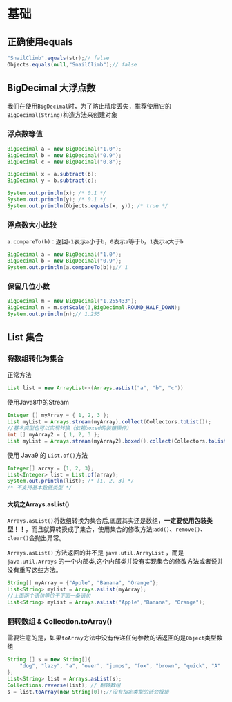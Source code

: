 # 基础

## 正确使用equals

```java
"SnailClimb".equals(str);// false 
Objects.equals(null,"SnailClimb");// false
```

## BigDecimal 大浮点数

我们在使用`BigDecimal`时，为了防止精度丢失，推荐使用它的`BigDecimal(String)`构造方法来创建对象

### 浮点数等值

```java
BigDecimal a = new BigDecimal("1.0");
BigDecimal b = new BigDecimal("0.9");
BigDecimal c = new BigDecimal("0.8");

BigDecimal x = a.subtract(b); 
BigDecimal y = b.subtract(c); 

System.out.println(x); /* 0.1 */
System.out.println(y); /* 0.1 */
System.out.println(Objects.equals(x, y)); /* true */
```

### 浮点数大小比较

`a.compareTo(b)` : 返回`-1`表示`a`小于`b`，`0`表示`a`等于`b`，`1`表示`a`大于`b`

```java
BigDecimal a = new BigDecimal("1.0");
BigDecimal b = new BigDecimal("0.9");
System.out.println(a.compareTo(b));// 1
```

### 保留几位小数

```java
BigDecimal m = new BigDecimal("1.255433");
BigDecimal n = m.setScale(3,BigDecimal.ROUND_HALF_DOWN);
System.out.println(n);// 1.255
```

## List 集合

### 将数组转化为集合

正常方法
```java
List list = new ArrayList<>(Arrays.asList("a", "b", "c"))
```
使用Java8中的Stream
```java
Integer [] myArray = { 1, 2, 3 };
List myList = Arrays.stream(myArray).collect(Collectors.toList());
//基本类型也可以实现转换（依赖boxed的装箱操作）
int [] myArray2 = { 1, 2, 3 };
List myList = Arrays.stream(myArray2).boxed().collect(Collectors.toList());
```
使用 Java9 的 `List.of()`方法
```java
Integer[] array = {1, 2, 3};
List<Integer> list = List.of(array);
System.out.println(list); /* [1, 2, 3] */
/* 不支持基本数据类型 */
```

#### 大坑之Arrays.asList()

`Arrays.asList()`将数组转换为集合后,底层其实还是数组，**一定要使用包装类型！！**，而且就算转换成了集合，使用集合的修改方法:`add()`、`remove()`、`clear()`会抛出异常。

`Arrays.asList()` 方法返回的并不是 `java.util.ArrayList` ，而是 `java.util.Arrays` 的一个内部类,这个内部类并没有实现集合的修改方法或者说并没有重写这些方法。

```java
String[] myArray = {"Apple", "Banana", "Orange"};
List<String> myList = Arrays.asList(myArray);
//上面两个语句等价于下面一条语句
List<String> myList = Arrays.asList("Apple","Banana", "Orange");
```

### 翻转数组 & Collection.toArray()

需要注意的是，如果`toArray`方法中没有传递任何参数的话返回的是`Object`类型数组

```java
String [] s = new String[]{
    "dog", "lazy", "a", "over", "jumps", "fox", "brown", "quick", "A"
};
List<String> list = Arrays.asList(s);
Collections.reverse(list); // 翻转数组
s = list.toArray(new String[0]);//没有指定类型的话会报错
```